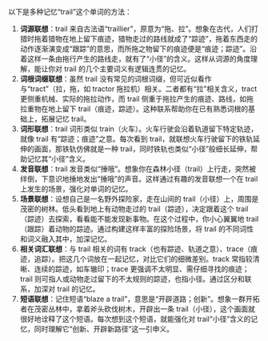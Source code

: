 以下是多种记忆“trail”这个单词的方法：
1. **词源联想**：trail 来自古法语“traillier”，原意为“拖、拉”。想象在古代，人们打猎时拖着猎物在地上留下痕迹，猎物走过的路线就成了“踪迹”，拖着东西走的动作逐渐演变成“跟踪”的意思，而所拖之物留下的痕迹便是“痕迹；踪迹”。沿着这样一条由拖行产生的路线走，就有了“小径”的含义。这样从词源的角度理解，能让你对 trail 的几个主要词义有逻辑连贯的记忆。
2. **词根词缀联想**：虽然 trail 没有常见的词根词缀，但可近似看作与“tract”（拉，拖，如 tractor 拖拉机）相关。二者都有“拉”相关含义，tract 更侧重机械、实际的拖拉动作，而 trail 侧重于拖拉产生的痕迹、路线，如拖拉重物在地上留下 trail（痕迹，踪迹）。这种联系帮助你在已有熟悉词根的基础上，拓展记忆 trail。
3. **词形联想**：trail 词形类似 train（火车）。火车行驶会沿着轨道留下特定轨迹，就像 trail 有“踪迹；痕迹”之意。每次看到 trail，就联想火车行驶留下的铁轨延伸的画面，那铁轨仿佛就是一种 trail，同时铁轨也类似“小径”般细长延伸，帮助记忆其“小径”含义。
4. **发音联想**：trail 发音类似“捶哦”。想象你在森林小径（trail）上行走，突然被绊倒，下意识地捶地发出“捶哦”的声音。这样通过有趣的发音联想一个在 trail 上发生的场景，强化对单词的记忆。
5. **场景联想**：设想自己是一名野外探险家，走在山间的 trail（小径）上，周围是茂密的树林。低头看到地上有动物走过的 trail（踪迹），决定跟着这个 trail（踪迹）去探索，看看能不能发现新事物。在这个过程中，你小心翼翼地 trail（跟踪）着动物的踪迹。通过构建这样丰富的探险场景，将 trail 的不同词性和词义融入其中，加深记忆。
6. **相关词汇联想**：与 trail 相关的词有 track（也有踪迹、轨道之意）、trace（痕迹，追踪）。把这几个词放在一起记忆，对比它们的细微差别。track 常指较清晰、连续的踪迹，如车辙印；trace 更强调不太明显、需仔细寻找的痕迹；trail 则可指人或动物走过留下的不太规则的踪迹，也指小径。通过区分和联系，加深对 trail 的记忆。
7. **短语联想**：记住短语“blaze a trail”，意思是“开辟道路；创新”。想象一群开拓者在茂密丛林中，拿着斧头砍伐树木，开辟出一条 trail（小径），这个画面就很好地诠释了这个短语。每次想到这个短语，就能强化对 trail“小径”含义的记忆，同时理解它“创新、开辟新路径”这一引申义。 